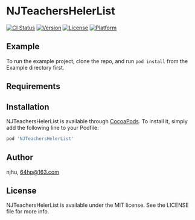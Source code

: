 # NJTeachersHelerList

[![CI Status](https://img.shields.io/travis/njhu/NJTeachersHelerList.svg?style=flat)](https://travis-ci.org/njhu/NJTeachersHelerList)
[![Version](https://img.shields.io/cocoapods/v/NJTeachersHelerList.svg?style=flat)](https://cocoapods.org/pods/NJTeachersHelerList)
[![License](https://img.shields.io/cocoapods/l/NJTeachersHelerList.svg?style=flat)](https://cocoapods.org/pods/NJTeachersHelerList)
[![Platform](https://img.shields.io/cocoapods/p/NJTeachersHelerList.svg?style=flat)](https://cocoapods.org/pods/NJTeachersHelerList)

## Example

To run the example project, clone the repo, and run `pod install` from the Example directory first.

## Requirements

## Installation

NJTeachersHelerList is available through [CocoaPods](https://cocoapods.org). To install
it, simply add the following line to your Podfile:

```ruby
pod 'NJTeachersHelerList'
```

## Author

njhu, 64hp@163.com

## License

NJTeachersHelerList is available under the MIT license. See the LICENSE file for more info.
